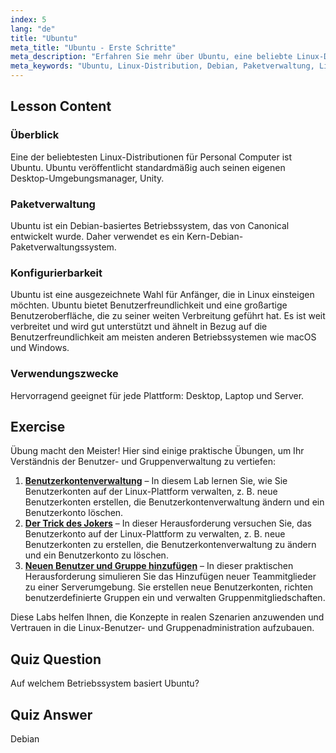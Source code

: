 ```yaml
---
index: 5
lang: "de"
title: "Ubuntu"
meta_title: "Ubuntu - Erste Schritte"
meta_description: "Erfahren Sie mehr über Ubuntu, eine beliebte Linux-Distribution für Anfänger. Entdecken Sie ihre Funktionen, Paketverwaltung und warum sie sich hervorragend für Desktop- und Servernutzung eignet."
meta_keywords: "Ubuntu, Linux-Distribution, Debian, Paketverwaltung, Linux-Anfänger, Ubuntu-Tutorial, Linux-Anleitung"
---
```


## Lesson Content

### Überblick

Eine der beliebtesten Linux-Distributionen für Personal Computer ist Ubuntu. Ubuntu veröffentlicht standardmäßig auch seinen eigenen Desktop-Umgebungsmanager, Unity.

### Paketverwaltung

Ubuntu ist ein Debian-basiertes Betriebssystem, das von Canonical entwickelt wurde. Daher verwendet es ein Kern-Debian-Paketverwaltungssystem.

### Konfigurierbarkeit

Ubuntu ist eine ausgezeichnete Wahl für Anfänger, die in Linux einsteigen möchten. Ubuntu bietet Benutzerfreundlichkeit und eine großartige Benutzeroberfläche, die zu seiner weiten Verbreitung geführt hat. Es ist weit verbreitet und wird gut unterstützt und ähnelt in Bezug auf die Benutzerfreundlichkeit am meisten anderen Betriebssystemen wie macOS und Windows.

### Verwendungszwecke

Hervorragend geeignet für jede Plattform: Desktop, Laptop und Server.

## Exercise

Übung macht den Meister! Hier sind einige praktische Übungen, um Ihr Verständnis der Benutzer- und Gruppenverwaltung zu vertiefen:

1. **[Benutzerkontenverwaltung](https://labex.io/de/labs/linux-user-account-management-49)** – In diesem Lab lernen Sie, wie Sie Benutzerkonten auf der Linux-Plattform verwalten, z. B. neue Benutzerkonten erstellen, die Benutzerkontenverwaltung ändern und ein Benutzerkonto löschen.
2. **[Der Trick des Jokers](https://labex.io/de/labs/linux-the-joker-s-trick-270247)** – In dieser Herausforderung versuchen Sie, das Benutzerkonto auf der Linux-Plattform zu verwalten, z. B. neue Benutzerkonten zu erstellen, die Benutzerkontenverwaltung zu ändern und ein Benutzerkonto zu löschen.
3. **[Neuen Benutzer und Gruppe hinzufügen](https://labex.io/de/labs/linux-add-new-user-and-group-17987)** – In dieser praktischen Herausforderung simulieren Sie das Hinzufügen neuer Teammitglieder zu einer Serverumgebung. Sie erstellen neue Benutzerkonten, richten benutzerdefinierte Gruppen ein und verwalten Gruppenmitgliedschaften.

Diese Labs helfen Ihnen, die Konzepte in realen Szenarien anzuwenden und Vertrauen in die Linux-Benutzer- und Gruppenadministration aufzubauen.

## Quiz Question

Auf welchem Betriebssystem basiert Ubuntu?

## Quiz Answer

Debian
